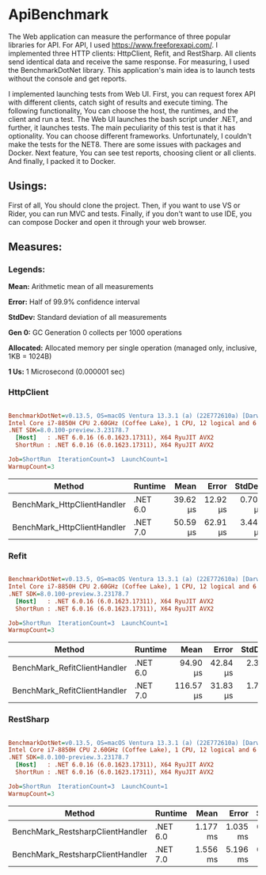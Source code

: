 # ApiBenchmark
The Web application can measure the performance of three popular libraries for API. For API, I used https://www.freeforexapi.com/. I implemented three HTTP clients: HttpClient, Refit, and RestSharp. All clients send identical data and receive the same response. For measuring, I used the BenchmarkDotNet library. This application's main idea is to launch tests without the console and get reports.

I implemented launching tests from Web UI. First, you can request forex API with different clients, catch sight of results and execute timing. The following functionality, You can choose the host, the runtimes, and the client and run a test. The Web UI launches the bash script under .NET, and further, it launches tests. The main peculiarity of this test is that it has optionality. You can choose different frameworks. Unfortunately, I couldn't make the tests for the NET8. There are some issues with packages and Docker. Next feature, You can see test reports, choosing client or all clients. And finally, I packed it to Docker.

## Usings:
First of all, You should clone the project. Then, if you want to use VS or Rider, you can run MVC and tests. Finally, if you don't want to use IDE, you can compose Docker and open it through your web browser.


## Measures:

### **Legends:**

**Mean:** Arithmetic mean of all measurements

**Error:** Half of 99.9% confidence interval

**StdDev:** Standard deviation of all measurements

**Gen 0:** GC Generation 0 collects per 1000 operations

**Allocated:** Allocated memory per single operation (managed only, inclusive, 1KB = 1024B)

**1 Us:** 1 Microsecond (0.000001 sec)



### HttpClient
``` ini

BenchmarkDotNet=v0.13.5, OS=macOS Ventura 13.3.1 (a) (22E772610a) [Darwin 22.4.0]
Intel Core i7-8850H CPU 2.60GHz (Coffee Lake), 1 CPU, 12 logical and 6 physical cores
.NET SDK=8.0.100-preview.3.23178.7
  [Host]   : .NET 6.0.16 (6.0.1623.17311), X64 RyuJIT AVX2
  ShortRun : .NET 6.0.16 (6.0.1623.17311), X64 RyuJIT AVX2

Job=ShortRun  IterationCount=3  LaunchCount=1  
WarmupCount=3  

```
|                      Method |  Runtime |     Mean |    Error |   StdDev |   Gen0 |   Gen1 | Allocated |
|---------------------------- |--------- |---------:|---------:|---------:|-------:|-------:|----------:|
| BenchMark_HttpClientHandler | .NET 6.0 | 39.62 μs | 12.92 μs | 0.708 μs | 0.7935 | 0.4272 |   4.89 KB |
| BenchMark_HttpClientHandler | .NET 7.0 | 50.59 μs | 62.91 μs | 3.448 μs | 1.5869 | 0.4883 |   8.78 KB |





### Refit
``` ini

BenchmarkDotNet=v0.13.5, OS=macOS Ventura 13.3.1 (a) (22E772610a) [Darwin 22.4.0]
Intel Core i7-8850H CPU 2.60GHz (Coffee Lake), 1 CPU, 12 logical and 6 physical cores
.NET SDK=8.0.100-preview.3.23178.7
  [Host]   : .NET 6.0.16 (6.0.1623.17311), X64 RyuJIT AVX2
  ShortRun : .NET 6.0.16 (6.0.1623.17311), X64 RyuJIT AVX2

Job=ShortRun  IterationCount=3  LaunchCount=1  
WarmupCount=3  

```
|                       Method |  Runtime |      Mean |    Error |   StdDev |   Gen0 |   Gen1 | Allocated |
|----------------------------- |--------- |----------:|---------:|---------:|-------:|-------:|----------:|
| BenchMark_RefitClientHandler | .NET 6.0 |  94.90 μs | 42.84 μs | 2.348 μs | 1.9531 | 0.4883 |  11.73 KB |
| BenchMark_RefitClientHandler | .NET 7.0 | 116.57 μs | 31.83 μs | 1.745 μs | 4.3945 | 1.4648 |  22.45 KB |

### RestSharp
``` ini

BenchmarkDotNet=v0.13.5, OS=macOS Ventura 13.3.1 (a) (22E772610a) [Darwin 22.4.0]
Intel Core i7-8850H CPU 2.60GHz (Coffee Lake), 1 CPU, 12 logical and 6 physical cores
.NET SDK=8.0.100-preview.3.23178.7
  [Host]   : .NET 6.0.16 (6.0.1623.17311), X64 RyuJIT AVX2
  ShortRun : .NET 6.0.16 (6.0.1623.17311), X64 RyuJIT AVX2

Job=ShortRun  IterationCount=3  LaunchCount=1  
WarmupCount=3  

```
|                           Method |  Runtime |     Mean |    Error |    StdDev |   Gen0 | Allocated |
|--------------------------------- |--------- |---------:|---------:|----------:|-------:|----------:|
| BenchMark_RestsharpClientHandler | .NET 6.0 | 1.177 ms | 1.035 ms | 0.0567 ms | 7.8125 |  53.52 KB |
| BenchMark_RestsharpClientHandler | .NET 7.0 | 1.556 ms | 5.196 ms | 0.2848 ms | 7.8125 |  46.03 KB |
